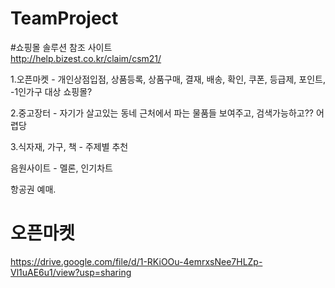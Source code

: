 # TeamProject
#쇼핑몰 솔루션 참조 사이트  
http://help.bizest.co.kr/claim/csm21/  

1.오픈마켓 - 개인상점입점, 상품등록, 상품구매, 결재, 배송, 확인, 쿠폰, 등급제, 포인트,  
-1인가구 대상 쇼핑몰?

2.중고장터  - 자기가 살고있는 동네 근처에서 파는 물품들 보여주고, 검색가능하고?? 어렵당  

3.식자재, 가구, 책 - 주제별 추천   

음원사이트 - 멜론, 인기차트  

항공권 예매.

# 오픈마켓
https://drive.google.com/file/d/1-RKiOOu-4emrxsNee7HLZp-Vl1uAE6u1/view?usp=sharing
